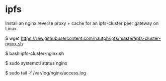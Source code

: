 # ipfs

Install an nginx reverse proxy + cache for an ipfs-cluster peer gateway on Linux.

$ wget https://raw.githubusercontent.com/hautph/ipfs/master/ipfs-cluster-nginx.sh

$ bash ipfs-cluster-nginx.sh

$ sudo systemctl status nginx

$ sudo tail -f /var/log/nginx/access.log

